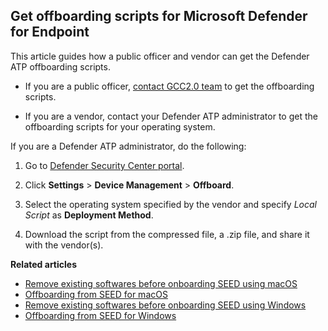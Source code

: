 ## Get offboarding scripts for Microsoft Defender for Endpoint

This article guides how a public officer and vendor can get the Defender ATP offboarding scripts.

- If you are a public officer, [contact GCC2.0 team](gcc2.0_support@tech.gov.sg) to get the offboarding scripts.

- If you are a vendor, contact your Defender ATP administrator to get the offboarding scripts for your operating system.

If you are a Defender ATP administrator, do the following:

 1. Go to [Defender Security Center portal](https://securitycenter.windows.com/).

 2. Click **Settings** > **Device Management** > **Offboard**.

 3. Select the operating system specified by the vendor and specify *Local Script* as **Deployment Method**.

 4. Download the script from the compressed file, a .zip file, and share it with the vendor(s).


**Related articles**


- [Remove existing softwares before onboarding SEED using macOS](seed-pre-onboarding-clean-up-instructions-for-macos)
- [Offboarding from SEED for macOS](seed-offboarding-instructions-for-macos)
- [Remove existing softwares before onboarding SEED using Windows](seed-pre-onboarding-clean-up-instructions-for-windows)
- [Offboarding from SEED for Windows](seed-offboarding-instructions-for-windows)
